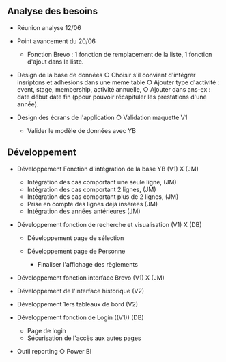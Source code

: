 
## Analyse des besoins
- Réunion analyse 12/06
- Point avancement du 20/06
    - Fonction Brevo : 1 fonction de remplacement de la liste, 1 fonction d'ajout dans la liste.      
- Design de la base de données
        ○ Choisir s'il convient d'intégrer insriptons et adhesions dans une meme table
        ○ Ajouter type d'activité : event, stage, membership, activité annuelle, 
        ○ Ajouter dans ans-ex : date début date fin (ppour pouvoir récapituler les prestations d'une année).

- Design des écrans de l'application
        ○ Validation maquette V1
        
    - Valider le modèle de données avec YB

## Développement
- Développement Fonction d'intégration de la base YB (V1) X (JM)
    - Intégration des cas comportant une seule ligne, (JM)
    - Intégration des cas comportant 2 lignes, (JM)
    - Intégration des cas comportant plus de 2 lignes, (JM)
    - Prise en compte des lignes déjà insérées (JM)
    - Intégration des années antérieures (JM)

- Développement fonction de recherche et visualisation (V1) X (DB)
    - Développement page de sélection
        
    - Développement page de Personne
        - Finaliser l'affichage des règlements

- Développement fonction interface Brevo (V1) X (JM)

- Développement de l'interface historique (V2)

- Développement 1ers tableaux de bord (V2)

- Développement fonction de Login ((V1)) (DB)
    - Page de login
    - Sécurisation de l'accès aux autes pages
    
- Outil reporting
        ○ Power BI
        
    
